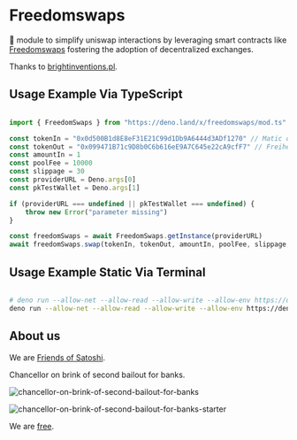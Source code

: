 # Freedomswaps

🦕 module to simplify uniswap interactions by leveraging smart contracts like [Freedomswaps](https://polygonscan.com/address/0xA70f5023801F06A6a4C04695E794cf6e2ecCb34F) fostering the adoption of decentralized exchanges.  

Thanks to [brightinventions.pl](https://brightinventions.pl/blog/single-swap-on-uniswap-v3-with-3-common-mistakes).  

## Usage Example Via TypeScript

```ts 

import { FreedomSwaps } from "https://deno.land/x/freedomswaps/mod.ts"

const tokenIn = "0x0d500B1d8E8eF31E21C99d1Db9A6444d3ADf1270" // Matic on Polygon POS
const tokenOut = "0x099471B71c9D8b0C6b616eE9A7C645e22cA9cfF7" // Freiheit on Polygon POS
const amountIn = 1
const poolFee = 10000
const slippage = 30
const providerURL = Deno.args[0]
const pkTestWallet = Deno.args[1]

if (providerURL === undefined || pkTestWallet === undefined) {
    throw new Error("parameter missing")
}

const freedomSwaps = await FreedomSwaps.getInstance(providerURL)
await freedomSwaps.swap(tokenIn, tokenOut, amountIn, poolFee, slippage, pkTestWallet)

```


## Usage Example Static Via Terminal

```sh 

# deno run --allow-net --allow-read --allow-write --allow-env https://deno.land/x/freedomswaps/usage-example-static.ts <tokenIn> <tokenOut> <amountIn> <poolFee> <slippage> <providerURL> <privateKeyTestWallet>
deno run --allow-net --allow-read --allow-write --allow-env https://deno.land/x/freedomswaps/usage-example-static.ts 0x0d500B1d8E8eF31E21C99d1Db9A6444d3ADf1270 0x099471B71c9D8b0C6b616eE9A7C645e22cA9cfF7 1 10000 9 https://polygon-mainnet.g.alchemy.com/v2/... <your experimental pk>

```


## About us
We are [Friends of Satoshi](https://github.com/moniquebaumann/friends-of-satoshi).  

Chancellor on brink of second bailout for banks.  

![chancellor-on-brink-of-second-bailout-for-banks](https://github.com/moniquebaumann/freedom-cash-bot/assets/160405077/a8fd8989-a8d1-4a9d-9dc1-bd0f24196773)

![chancellor-on-brink-of-second-bailout-for-banks-starter](https://github.com/moniquebaumann/freedom-cash-bot/assets/160405077/1ed00195-9738-45bf-a807-4dff034947ff)  

We are [free](https://polygonscan.com/token/0xb841a4f979f9510760ecf60512e038656e68f459).  
